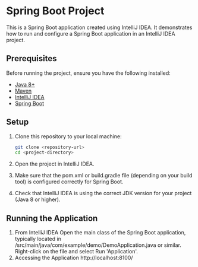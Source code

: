 # Spring Boot Project

This is a Spring Boot application created using IntelliJ IDEA. It demonstrates how to run and configure a Spring Boot application in an IntelliJ IDEA project.

## Prerequisites

Before running the project, ensure you have the following installed:

- [Java 8+](https://www.oracle.com/java/technologies/javase-jdk11-downloads.html)
- [Maven](https://maven.apache.org/)
- [IntelliJ IDEA](https://www.jetbrains.com/idea/)
- [Spring Boot](https://spring.io/projects/spring-boot)

## Setup

1. Clone this repository to your local machine:

   ```bash
   git clone <repository-url>
   cd <project-directory>
2. Open the project in IntelliJ IDEA.
3. Make sure that the pom.xml or build.gradle file (depending on your build tool) is configured correctly for Spring Boot.
4. Check that IntelliJ IDEA is using the correct JDK version for your project (Java 8 or higher).
## Running the Application
1. From IntelliJ IDEA
Open the main class of the Spring Boot application, typically located in /src/main/java/com/example/demo/DemoApplication.java or similar.
Right-click on the file and select Run 'Application'.
2. Accessing the Application
   http://localhost:8100/
